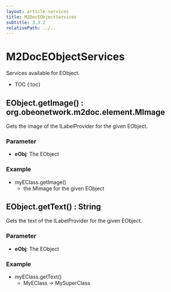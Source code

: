```yaml
---
layout: article-services
title: M2DocEObjectServices
subtitle: 3.3.2
relativePath: ../..
---
```


<!--
/********************************************************************************
** Copyright (c) 2015, 2023 Obeo.
** All rights reserved. This program and the accompanying materials
** are made available under the terms of the Eclipse Public License v2.0
** which accompanies this distribution, and is available at
** http://www.eclipse.org/legal/epl-v20.html
**
** Contributors:
**    Stephane Begaudeau (Obeo) - initial API and implementation
*********************************************************************************/
-->

# M2DocEObjectServices

Services available for EObject.

* TOC
{:toc}

## EObject.getImage() : org.obeonetwork.m2doc.element.MImage

Gets the image of the ILabelProvider for the given EObject.

### Parameter

* **eObj**: The EObject

### Example

* myEClass.getImage()
  * the MImage for the given EObject

## EObject.getText() : String

Gets the text of the ILabelProvider for the given EObject.

### Parameter

* **eObj**: The EObject

### Example

* myEClass.getText()
  * MyEClass -> MySuperClass



